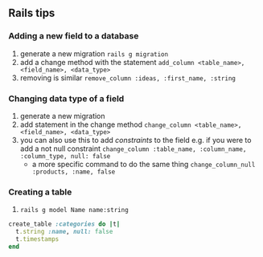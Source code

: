 ## Rails tips

### Adding a new field to a database
1. generate a new migration `rails g migration`
2. add a change method with the statement `add_column <table_name>, <field_name>, <data_type>`
3. removing is similar `remove_column :ideas, :first_name, :string`

### Changing data type of a field 
1. generate a new migration
2. add statement in the change method `change_column <table_name>, <field_name>, <data_type>`
3. you can also use this to add *constraints* to the field e.g. if you were to add a not null constraint `change_column :table_name, :column_name, :column_type, null: false`
    + a more specific command to do the same thing `change_column_null :products, :name, false`

### Creating a table

1. `rails g model Name name:string`

```ruby
create_table :categories do |t|
  t.string :name, null: false
  t.timestamps
end
```

